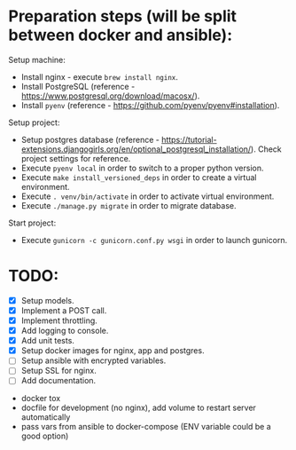 # Preparation steps (will be split between docker and ansible):
Setup machine:
- Install nginx - execute `brew install nginx`.
- Install PostgreSQL (reference - https://www.postgresql.org/download/macosx/).
- Install `pyenv` (reference - https://github.com/pyenv/pyenv#installation).

Setup project:
- Setup postgres database (reference - https://tutorial-extensions.djangogirls.org/en/optional_postgresql_installation/). Check project settings for reference.
- Execute `pyenv local` in order to switch to a proper python version.
- Execute `make install_versioned_deps` in order to create a virtual environment.
- Execute `. venv/bin/activate` in order to activate virtual environment.
- Execute `./manage.py migrate` in order to migrate database.

Start project:
- Execute `gunicorn -c gunicorn.conf.py wsgi` in order to launch gunicorn.


# TODO:
- [x] Setup models.
- [x] Implement a POST call.
- [x] Implement throttling.
- [x] Add logging to console.
- [x] Add unit tests.
- [x] Setup docker images for nginx, app and postgres.
- [ ] Setup ansible with encrypted variables.
- [ ] Setup SSL for nginx.
- [ ] Add documentation.

- docker tox 
- docfile for development (no nginx), add volume to restart server automatically
- pass vars from ansible to docker-compose (ENV variable could be a good option)